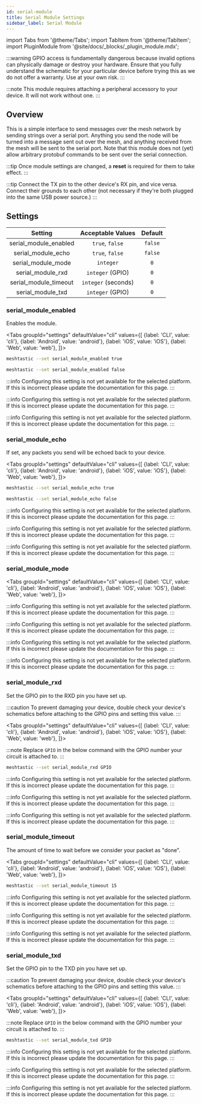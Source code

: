 ```yaml
---
id: serial-module
title: Serial Module Settings
sidebar_label: Serial Module
---
```


import Tabs from '@theme/Tabs';
import TabItem from '@theme/TabItem';
import PluginModule from '@site/docs/_blocks/_plugin_module.mdx';

:::warning
GPIO access is fundamentally dangerous because invalid options can physically damage or destroy your hardware. Ensure that you fully understand the schematic for your particular device before trying this as we do not offer a warranty. Use at your own risk.
:::

<PluginModule name="serial_module" rename="serial_plugin" />

:::note
This module requires attaching a peripheral accessory to your device. It will not work without one.
:::


## Overview

This is a simple interface to send messages over the mesh network by sending strings over a serial port. Anything you send the node will be turned into a message sent out over the mesh, and anything received from the mesh will be sent to the serial port. Note that this module does not (yet) allow arbitrary protobuf commands to be sent over the serial connection.

:::tip
Once module settings are changed, a **reset** is required for them to take effect.
:::

:::tip
Connect the TX pin to the other device's RX pin, and vice versa. Connect their grounds to each other (not necessary if they're both plugged into the same USB power source.)
:::

## Settings

|        Setting        |  Acceptable Values  | Default |
| :-------------------: | :-----------------: | :-----: |
| serial_module_enabled |   `true`, `false`   | `false` |
|  serial_module_echo   |   `true`, `false`   | `false` |
|  serial_module_mode   |      `integer`      |   `0`   |
|   serial_module_rxd   |  `integer` (GPIO)   |   `0`   |
| serial_module_timeout | `integer` (seconds) |   `0`   |
|   serial_module_txd   |  `integer` (GPIO)   |   `0`   |

### serial_module_enabled

Enables the module.

<Tabs
groupId="settings"
defaultValue="cli"
values={[
{label: 'CLI', value: 'cli'},
{label: 'Android', value: 'android'},
{label: 'iOS', value: 'iOS'},
{label: 'Web', value: 'web'},
]}>
<TabItem value="cli">

```bash title="Enable module"
meshtastic --set serial_module_enabled true
```

```bash title="Disable module"
meshtastic --set serial_module_enabled false
```

  </TabItem>
  <TabItem value="android">

:::info
Configuring this setting is not yet available for the selected platform. If this is incorrect please update the documentation for this page.
:::

  </TabItem>
  <TabItem value="iOS">

:::info
Configuring this setting is not yet available for the selected platform. If this is incorrect please update the documentation for this page.
:::

  </TabItem>
  <TabItem value="web">

:::info
Configuring this setting is not yet available for the selected platform. If this is incorrect please update the documentation for this page.
:::

  </TabItem>
</Tabs>

### serial_module_echo

If set, any packets you send will be echoed back to your device.

<Tabs
groupId="settings"
defaultValue="cli"
values={[
{label: 'CLI', value: 'cli'},
{label: 'Android', value: 'android'},
{label: 'iOS', value: 'iOS'},
{label: 'Web', value: 'web'},
]}>
<TabItem value="cli">

```bash title="Enable serial_module_echo"
meshtastic --set serial_module_echo true
```

```bash title="Disable serial_module_echo"
meshtastic --set serial_module_echo false
```

  </TabItem>
  <TabItem value="android">

:::info
Configuring this setting is not yet available for the selected platform. If this is incorrect please update the documentation for this page.
:::

  </TabItem>
  <TabItem value="iOS">

:::info
Configuring this setting is not yet available for the selected platform. If this is incorrect please update the documentation for this page.
:::

  </TabItem>
  <TabItem value="web">

:::info
Configuring this setting is not yet available for the selected platform. If this is incorrect please update the documentation for this page.
:::

  </TabItem>
</Tabs>

### serial_module_mode

<!--- TODO --->

<Tabs
groupId="settings"
defaultValue="cli"
values={[
{label: 'CLI', value: 'cli'},
{label: 'Android', value: 'android'},
{label: 'iOS', value: 'iOS'},
{label: 'Web', value: 'web'},
]}>
<TabItem value="cli">

:::info
Configuring this setting is not yet available for the selected platform. If this is incorrect please update the documentation for this page.
:::

  </TabItem>
  <TabItem value="android">

:::info
Configuring this setting is not yet available for the selected platform. If this is incorrect please update the documentation for this page.
:::

  </TabItem>
  <TabItem value="iOS">

:::info
Configuring this setting is not yet available for the selected platform. If this is incorrect please update the documentation for this page.
:::

  </TabItem>
  <TabItem value="web">

:::info
Configuring this setting is not yet available for the selected platform. If this is incorrect please update the documentation for this page.
:::

  </TabItem>
</Tabs>

### serial_module_rxd

Set the GPIO pin to the RXD pin you have set up.

:::caution
To prevent damaging your device, double check your device's schematics before attaching to the GPIO pins and setting this value.
:::

<Tabs
groupId="settings"
defaultValue="cli"
values={[
{label: 'CLI', value: 'cli'},
{label: 'Android', value: 'android'},
{label: 'iOS', value: 'iOS'},
{label: 'Web', value: 'web'},
]}>
<TabItem value="cli">

:::note
Replace `GPIO` in the below command with the GPIO number your circuit is attached to.
:::

```bash title="Set RXD to GPIO pin number"
meshtastic --set serial_module_rxd GPIO
```

  </TabItem>
  <TabItem value="android">

:::info
Configuring this setting is not yet available for the selected platform. If this is incorrect please update the documentation for this page.
:::

  </TabItem>
  <TabItem value="iOS">

:::info
Configuring this setting is not yet available for the selected platform. If this is incorrect please update the documentation for this page.
:::

  </TabItem>
  <TabItem value="web">

:::info
Configuring this setting is not yet available for the selected platform. If this is incorrect please update the documentation for this page.
:::

  </TabItem>
</Tabs>

### serial_module_timeout

The amount of time to wait before we consider your packet as "done".

<Tabs
groupId="settings"
defaultValue="cli"
values={[
{label: 'CLI', value: 'cli'},
{label: 'Android', value: 'android'},
{label: 'iOS', value: 'iOS'},
{label: 'Web', value: 'web'},
]}>
<TabItem value="cli">

```bash title="Set serial_module_timeout to 15 seconds"
meshtastic --set serial_module_timeout 15
```

  </TabItem>
  <TabItem value="android">

:::info
Configuring this setting is not yet available for the selected platform. If this is incorrect please update the documentation for this page.
:::

  </TabItem>
  <TabItem value="iOS">

:::info
Configuring this setting is not yet available for the selected platform. If this is incorrect please update the documentation for this page.
:::

  </TabItem>
  <TabItem value="web">

:::info
Configuring this setting is not yet available for the selected platform. If this is incorrect please update the documentation for this page.
:::

  </TabItem>
</Tabs>

### serial_module_txd

Set the GPIO pin to the TXD pin you have set up.

:::caution
To prevent damaging your device, double check your device's schematics before attaching to the GPIO pins and setting this value.
:::

<Tabs
groupId="settings"
defaultValue="cli"
values={[
{label: 'CLI', value: 'cli'},
{label: 'Android', value: 'android'},
{label: 'iOS', value: 'iOS'},
{label: 'Web', value: 'web'},
]}>
<TabItem value="cli">

:::note
Replace `GPIO` in the below command with the GPIO number your circuit is attached to.
:::

```bash title="Set TXD to GPIO pin number"
meshtastic --set serial_module_txd GPIO
```

  </TabItem>
  <TabItem value="android">

:::info
Configuring this setting is not yet available for the selected platform. If this is incorrect please update the documentation for this page.
:::

  </TabItem>
  <TabItem value="iOS">

:::info
Configuring this setting is not yet available for the selected platform. If this is incorrect please update the documentation for this page.
:::

  </TabItem>
  <TabItem value="web">

:::info
Configuring this setting is not yet available for the selected platform. If this is incorrect please update the documentation for this page.
:::

  </TabItem>
</Tabs>
